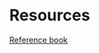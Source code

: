 # Resources
[Reference book](<Extra/Scripting/comp_Linux Command Line and Shell Scripting Bible, 3rd Edition ( PDFDrive ) 1.pdf>)